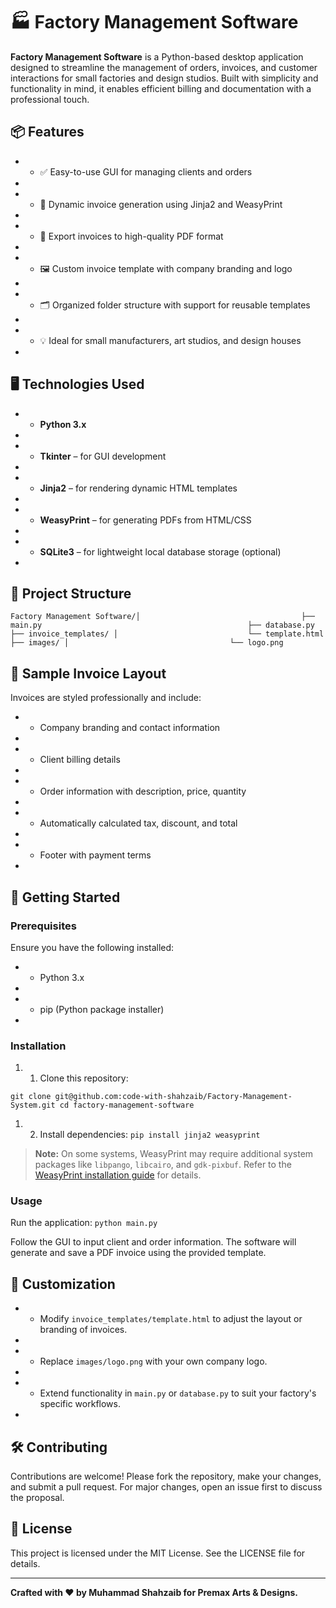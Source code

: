 # 🏭 Factory Management Software

**Factory Management Software** is a Python-based desktop application designed to streamline the management of orders, invoices, and customer interactions for small factories and design studios. Built with simplicity and functionality in mind, it enables efficient billing and documentation with a professional touch.

## 📦 Features

* *   ✅ Easy-to-use GUI for managing clients and orders
*     
* *   🧾 Dynamic invoice generation using Jinja2 and WeasyPrint
*     
* *   📄 Export invoices to high-quality PDF format
*     
* *   🖼 Custom invoice template with company branding and logo
*     
* *   🗂 Organized folder structure with support for reusable templates
*     
* *   💡 Ideal for small manufacturers, art studios, and design houses
*     

## 🖥 Technologies Used

* *   **Python 3.x**
*     
* *   **Tkinter** – for GUI development
*     
* *   **Jinja2** – for rendering dynamic HTML templates
*     
* *   **WeasyPrint** – for generating PDFs from HTML/CSS
*     
* *   **SQLite3** – for lightweight local database storage (optional)
*     

## 📁 Project Structure

`Factory Management Software/│                                   
         ├── main.py                                             
           ├── database.py                                       
             ├── invoice_templates/ │                            
                  └── template.html                              
                 ├── images/ │                                   
                      └── logo.png                    `

## 📸 Sample Invoice Layout

Invoices are styled professionally and include:

* *   Company branding and contact information
*     
* *   Client billing details
*     
* *   Order information with description, price, quantity
*     
* *   Automatically calculated tax, discount, and total
*     
* *   Footer with payment terms
*     

## 🚀 Getting Started

### Prerequisites

Ensure you have the following installed:

* *   Python 3.x
*     
* *   pip (Python package installer)
*     

### Installation

1. 1.  Clone this repository:

`git clone git@github.com:code-with-shahzaib/Factory-Management-System.git cd factory-management-software`

1. 2.  Install dependencies:
`pip install jinja2 weasyprint`

> **Note:** On some systems, WeasyPrint may require additional system packages like `libpango`, `libcairo`, and `gdk-pixbuf`. Refer to the [WeasyPrint installation guide](https://weasyprint.readthedocs.io/en/latest/install.html) for details.

### Usage

Run the application:
`python main.py`

Follow the GUI to input client and order information. The software will generate and save a PDF invoice using the provided template.

## 📌 Customization

* *   Modify `invoice_templates/template.html` to adjust the layout or branding of invoices.
*     
* *   Replace `images/logo.png` with your own company logo.
*     
* *   Extend functionality in `main.py` or `database.py` to suit your factory's specific workflows.
*     

## 🛠 Contributing

Contributions are welcome! Please fork the repository, make your changes, and submit a pull request. For major changes, open an issue first to discuss the proposal.

## 📄 License

This project is licensed under the MIT License. See the LICENSE file for details.

* * *

**Crafted with ❤️ by Muhammad Shahzaib for Premax Arts & Designs.**